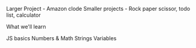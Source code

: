 Larger Project - Amazon clode
Smaller projects - Rock paper scissor, todo list, calculator

What we'll learn 

JS basics
Numbers & Math 
Strings
Variables